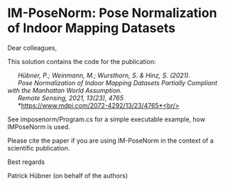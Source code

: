 # IM-PoseNorm: Pose Normalization of Indoor Mapping Datasets

Dear colleagues,

This solution contains the code for the publication: 

&nbsp;&nbsp;&nbsp;&nbsp;&nbsp;&nbsp;*Hübner, P.; Weinmann, M.; Wursthorn, S. & Hinz, S. (2021).*<br/>
&nbsp;&nbsp;&nbsp;&nbsp;&nbsp;&nbsp;*Pose Normalization of Indoor Mapping Datasets Partially Compliant with the Manhattan World Assumption.*<br/>
&nbsp;&nbsp;&nbsp;&nbsp;&nbsp;&nbsp;*Remote Sensing, 2021, 13(23), 4765*<br/>
&nbsp;&nbsp;&nbsp;&nbsp;&nbsp;&nbsp;*https://www.mdpi.com/2072-4292/13/23/4765*<br/>

See imposenorm/Program.cs for a simple executable example, how IMPoseNorm is used.

Please cite the paper if you are using IM-PoseNorm in the context of a scientific publication.

Best regards

Patrick Hübner
(on behalf of the authors)
